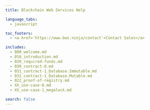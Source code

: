 ```yaml
---
title: Blockchain Web Services Help

language_tabs:
  - javascript

toc_footers:
  - <a href='https://www.bws.ninja/contact'>Contact Sales</a>

includes:
  - 000_welcome.md
  - 010_introduction.md
  - 020_required-funds.md
  - 030_contract-0.md
  - 031_contract-1_Database.Immutable.md
  - 032_contract-1_Database.Mutable.md
  - 022_proof-of-registry.md
  - XX_use-case-0.md
  - XX_use-case-1_megalock.md

search: false
---
```

